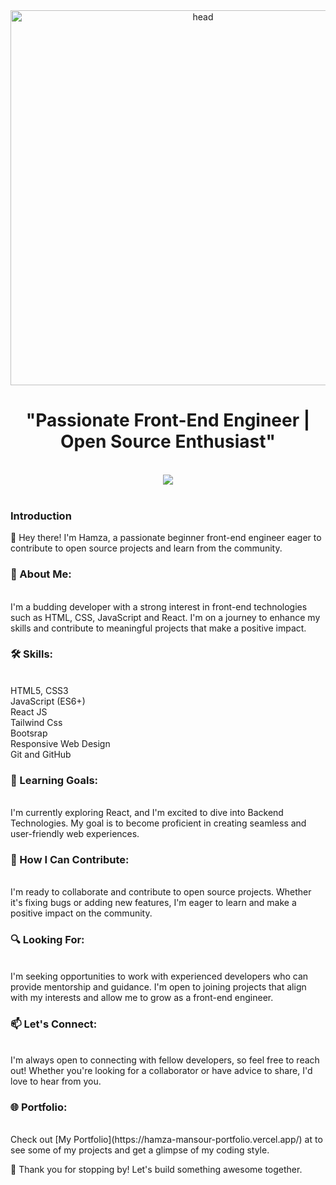 <div align="center" >
<img  src="https://i.pinimg.com/originals/37/4a/9c/374a9ce6182b7a8aafd8c6ea6b698ff3.gif" alt="head"  width="600" height="cover" >
</div>
<h1 align="center">"Passionate Front-End Engineer | Open Source Enthusiast"</h1><br>
<div align="center">
  <img src="https://skillicons.dev/icons?i=html,css,js,react,tailwind,bootstrap,git,github,nodejs,express" />
</div>
<br>

<h3>Introduction</h3>

👋 Hey there! I'm Hamza, a passionate beginner front-end engineer eager to contribute to open source projects and learn from the community.

<h3>🚀 About Me:</h3><br>
I'm a budding developer with a strong interest in front-end technologies such as HTML, CSS, JavaScript and React. I'm on a journey to enhance my skills and contribute to meaningful projects that make a positive impact.

<h3>🛠️ Skills:</h3> <br>
HTML5, CSS3 <br>
JavaScript (ES6+)<br>
React JS<br>
Tailwind Css<br>
Bootsrap<br>
Responsive Web Design<br>
Git and GitHub<br>

<h3>🌱 Learning Goals:</h3><br>
I'm currently exploring React, and I'm excited to dive into Backend Technologies. My goal is to become proficient in creating seamless and user-friendly web experiences.

<h3>🤝 How I Can Contribute:</h3><br>
I'm ready to collaborate and contribute to open source projects. Whether it's fixing bugs or adding new features, I'm eager to learn and make a positive impact on the community.

<h3>🔍 Looking For:</h3><br>
I'm seeking opportunities to work with experienced developers who can provide mentorship and guidance. I'm open to joining projects that align with my interests and allow me to grow as a front-end engineer.

<h3>📫 Let's Connect: </h3><br>
I'm always open to connecting with fellow developers, so feel free to reach out! Whether you're looking for a collaborator or have advice to share, I'd love to hear from you.

<h3>🌐 Portfolio:</h3><br>
Check out [My Portfolio](https://hamza-mansour-portfolio.vercel.app/) at  to see some of my projects and get a glimpse of my coding style.

🙏 Thank you for stopping by! Let's build something awesome together.
